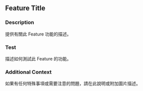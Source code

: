 ## Feature Title

### Description
提供有關此 Feature 功能的描述。

### Test
描述如何測試此 Feature 的功能。

### Additional Context
如果有任何特殊事項或需要注意的問題，請在此說明或附加圖片描述。
